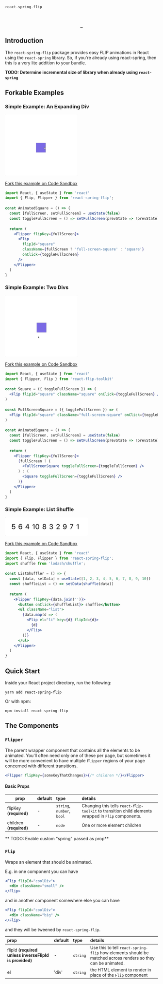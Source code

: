 `react-spring-flip`

<br />

<p align="center">
  <a aria-label="NPM version" href="https://www.npmjs.com/package/react-spring-flip">
    <img alt="" src="https://badgen.net/npm/v/react-spring-flip">
  </a>
  <a aria-label="Package size" href="https://bundlephobia.com/result?p=react-spring-flip">
    <img alt="" src="https://badgen.net/bundlephobia/minzip/react-spring-flip">
  </a>
  <a aria-label="License" href="https://github.com/zeit/swr/blob/master/LICENSE">
    <img alt="" src="https://badgen.net/npm/license/react-spring-flip">
  </a>
</p>


## Introduction

The `react-spring-flip` package provides easy FLIP animations in React using the `react-spring` library. So, if you're already using react-spring, then this is a very lite addition to your bundle.

**TODO: Determine incremental size of library when already using `react-spring`**

## Forkable Examples

### Simple Example: An Expanding Div

<a href="https://codesandbox.io/s/github/stackshirts/react-spring-flip/tree/master/examples/expanding-div">
<img src="http://raw.githubusercontent.com/stackshirts/react-spring-flip/master/example-assets/square.gif" height="200px" alt="animated square" />
</a>

[Fork this example on Code Sandbox](https://codesandbox.io/s/github/stackshirts/react-spring-flip/tree/master/examples/expanding-div)


```jsx
import React, { useState } from 'react'
import { Flip, Flipper } from 'react-spring-flip';

const AnimatedSquare = () => {
  const [fullScreen, setFullScreen] = useState(false)
  const toggleFullScreen = () => setFullScreen(prevState => !prevState)

  return (
    <Flipper flipKey={fullScreen}>
      <Flip
        flipId="square"
        className={fullScreen ? 'full-screen-square' : 'square'}
        onClick={toggleFullScreen}
      />
    </Flipper>
  )
}
```

### Simple Example: Two Divs

<a href="https://codesandbox.io/s/github/stackshirts/react-spring-flip/tree/master/examples/different-divs">
<img src="http://raw.githubusercontent.com/stackshirts/react-spring-flip/master/example-assets/2squares.gif" height="200px" alt="2 animated squares" />
</a>

[Fork this example on Code Sandbox](https://codesandbox.io/s/github/stackshirts/react-spring-flip/tree/master/examples/different-divs)

```jsx
import React, { useState } from 'react'
import { Flipper, Flip } from 'react-flip-toolkit'

const Square = ({ toggleFullScreen }) => (
  <Flip flipId="square" className="square" onClick={toggleFullScreen} />
)

const FullScreenSquare = ({ toggleFullScreen }) => (
  <Flip flipId="square" className="full-screen-square" onClick={toggleFullScreen} />
)

const AnimatedSquare = () => {
  const [fullScreen, setFullScreen] = useState(false)
  const toggleFullScreen = () => setFullScreen(prevState => !prevState)

  return (
    <Flipper flipKey={fullScreen}>
      {fullScreen ? (
        <FullScreenSquare toggleFullScreen={toggleFullScreen} />
      ) : (
        <Square toggleFullScreen={toggleFullScreen} />
      )}
    </Flipper>
  )
}
```

### Simple Example: List Shuffle

<a href="https://codesandbox.io/s/github/stackshirts/react-spring-flip/tree/master/examples/list-shuffling">
<img src="http://raw.githubusercontent.com/stackshirts/react-spring-flip/master/example-assets/listshuffle.gif" height="60px" alt="shuffling a list" />
</a>

[Fork this example on Code Sandbox](https://codesandbox.io/s/github/stackshirts/react-spring-flip/tree/master/examples/list-shuffling)

```jsx
import React, { useState } from 'react'
import { Flip, Flipper } from 'react-spring-flip';
import shuffle from 'lodash/shuffle';

const ListShuffler = () => {
  const [data, setData] = useState([1, 2, 3, 4, 5, 6, 7, 8, 9, 10])
  const shuffleList = () => setData(shuffle(data))

  return (
    <Flipper flipKey={data.join('')}>
      <button onClick={shuffleList}> shuffle</button>
      <ul className="list">
        {data.map(d => (
          <Flip el="li" key={d} flipId={d}>
            {d}
          </Flip>
        ))}
      </ul>
    </Flipper>
  )
}
```


## Quick Start

Inside your React project directory, run the following:

```
yarn add react-spring-flip
```

Or with npm:

```
npm install react-spring-flip
```

## The Components

### `Flipper`

The parent wrapper component that contains all the elements to be animated. You'll often need only one of these per page, but sometimes it will be more convenient to have multiple `Flipper` regions of your page concerned with different transitions.

```jsx
<Flipper flipKey={someKeyThatChanges}>{/* children */}</Flipper>
```

#### Basic Props

| prop    |  default   | type        |  details    |
|--- |:--- |:----|:---|
| flipKey **(required)**  |     -      | `string`, `number`, `bool` | Changing this tells `react-flip-toolkit` to transition child elements wrapped in `Flip` components. |
| children **(required)** |     -      | `node`                     | One or more element children |

** TODO: Enable custom "spring" passed as prop** 


### `Flip`

Wraps an element that should be animated.

E.g. in one component you can have

```jsx
<Flip flipId="coolDiv">
  <div className="small" />
</Flip>
```

and in another component somewhere else you can have

```jsx
<Flip flipId="coolDiv">
  <div className="big" />
</Flip>
```

and they will be tweened by `react-spring-flip`.

| prop    |  default   | type        |  details    |
| :-------- | :--- | :---- | :--- |
| flipId **(required unless inverseFlipId is provided)** | - | `string`  | Use this to tell `react-spring-flip` how elements should be matched across renders so they can be animated. |
| el | 'div' | `string` | the HTML element to render in place of the `Flip` component |
